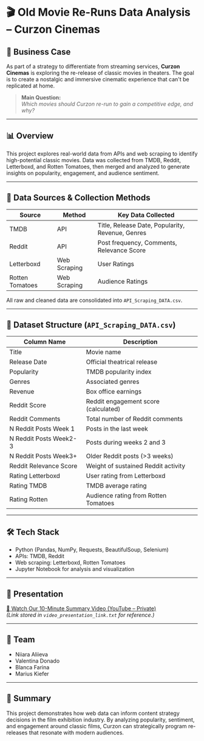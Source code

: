 # 🎬 Old Movie Re-Runs Data Analysis – Curzon Cinemas

## 🧭 Business Case

As part of a strategy to differentiate from streaming services, **Curzon Cinemas** is exploring the re-release of classic movies in theaters. The goal is to create a nostalgic and immersive cinematic experience that can't be replicated at home.

> **Main Question:**  
> *Which movies should Curzon re-run to gain a competitive edge, and why?*

---

## 📊 Overview

This project explores real-world data from APIs and web scraping to identify high-potential classic movies. Data was collected from TMDB, Reddit, Letterboxd, and Rotten Tomatoes, then merged and analyzed to generate insights on popularity, engagement, and audience sentiment.

---

## 🔗 Data Sources & Collection Methods

| Source           | Method             | Key Data Collected                         |
|------------------|--------------------|---------------------------------------------|
| TMDB             | API                | Title, Release Date, Popularity, Revenue, Genres |
| Reddit           | API                | Post frequency, Comments, Relevance Score   |
| Letterboxd       | Web Scraping       | User Ratings                                |
| Rotten Tomatoes  | Web Scraping       | Audience Ratings                            |

All raw and cleaned data are consolidated into `API_Scraping_DATA.csv`.

---

## 📁 Dataset Structure (`API_Scraping_DATA.csv`)

| Column Name              | Description                                              |
|--------------------------|----------------------------------------------------------|
| Title                    | Movie name                                               |
| Release Date             | Official theatrical release                              |
| Popularity               | TMDB popularity index                                    |
| Genres                   | Associated genres                                        |
| Revenue                  | Box office earnings                                      |
| Reddit Score             | Reddit engagement score (calculated)                     |
| Reddit Comments          | Total number of Reddit comments                          |
| N Reddit Posts Week 1    | Posts in the last week                                   |
| N Reddit Posts Week2-3   | Posts during weeks 2 and 3                               |
| N Reddit Posts Week3+    | Older Reddit posts (>3 weeks)                            |
| Reddit Relevance Score   | Weight of sustained Reddit activity                      |
| Rating Letterboxd        | User rating from Letterboxd                              |
| Rating TMDB              | TMDB average rating                                      |
| Rating Rotten            | Audience rating from Rotten Tomatoes                     |

---

## 🛠 Tech Stack

- Python (Pandas, NumPy, Requests, BeautifulSoup, Selenium)
- APIs: TMDB, Reddit
- Web scraping: Letterboxd, Rotten Tomatoes
- Jupyter Notebook for analysis and visualization

---

## 🎥 Presentation

[🔗 Watch Our 10-Minute Summary Video (YouTube – Private)](https://your-video-link.com)  
_(Link stored in `video_presentation_link.txt` for reference.)_

---

## 👥 Team

- Niiara Aliieva  
- Valentina Donado  
- Blanca Farina  
- Marius Kiefer

---

## 📌 Summary

This project demonstrates how web data can inform content strategy decisions in the film exhibition industry. By analyzing popularity, sentiment, and engagement around classic films, Curzon can strategically program re-releases that resonate with modern audiences.

